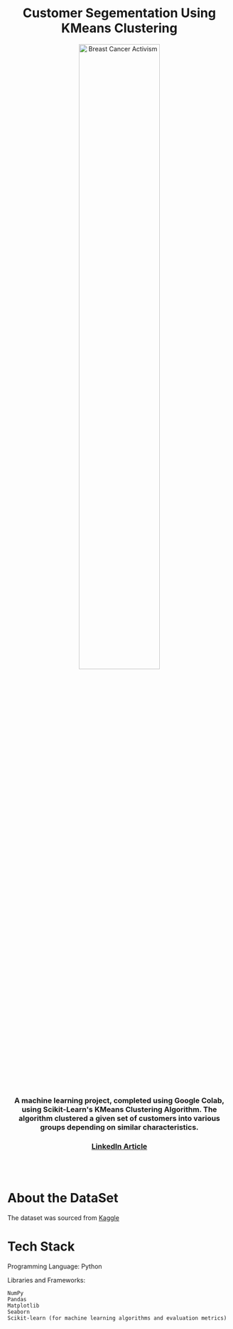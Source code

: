 
<h1 align="center">Customer Segementation Using KMeans Clustering</h1>


  <p align="center">
  <img src="https://static.toiimg.com/thumb/width-350,height-197,imgsize-7096,msid-94223364/94223364.jpg"
       alt="Breast Cancer Activism" width="60%" />
</p>
<h3 align="center" >A machine learning project, completed using Google Colab, using Scikit-Learn's KMeans Clustering Algorithm.
The algorithm clustered a given set of customers into various groups depending on similar characteristics.</h3>
<h3 align="center"><a href="">LinkedIn Article</a></h3>

<br>
<br>
  
<h1 align="left">About the DataSet</h1>
<p align="left">The dataset was sourced from <a href="https://www.kaggle.com/datasets/jillanisofttech/market-segmentation-in-insurance-unsupervised">Kaggle</a></p>
  
 

<h1 align="left">Tech Stack</h1>
<p>Programming Language: Python
<p>Libraries and Frameworks:</p>

    NumPy
    Pandas
    Matplotlib
    Seaborn
    Scikit-learn (for machine learning algorithms and evaluation metrics)
